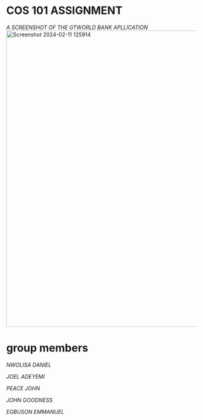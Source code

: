 # COS 101 ASSIGNMENT
_A SCREENSHOT OF THE GTWORLD BANK APLLICATION_
<img width="782" alt="Screenshot 2024-02-11 125914" src="https://github.com/Nwolisa2024/COS-101-ASSIGNMENT/assets/159129872/f0342035-afa9-4173-be9c-0c4325fd808d">
# group members
_NWOLISA DANIEL_

_JOEL ADEYEMI_

_PEACE JOHN_

_JOHN GOODNESS_

_EGBUSON EMMANUEL_
